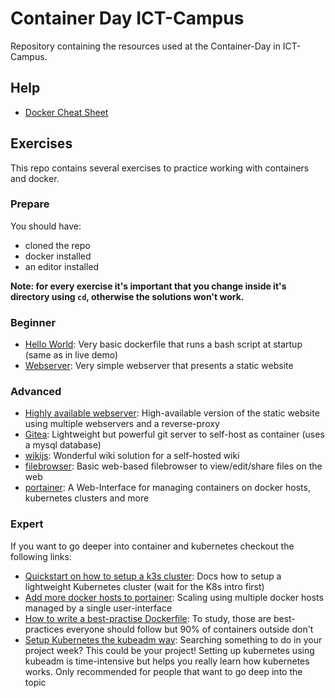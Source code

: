 # Container Day ICT-Campus

Repository containing the resources used at the Container-Day in ICT-Campus.

## Help

- [Docker Cheat Sheet](https://dockerlabs.collabnix.com/docker/cheatsheet/)

## Exercises

This repo contains several exercises to practice working with containers and docker.

### Prepare

You should have:

- cloned the repo
- docker installed
- an editor installed

**Note: for every exercise it's important that you change inside it's directory using `cd`, otherwise the solutions won't work.**

### Beginner

- [Hello World](./beginner/helloworld): Very basic dockerfile that runs a bash script at startup (same as in live demo)
- [Webserver](./beginner/webserver): Very simple webserver that presents a static website

### Advanced

- [Highly available webserver](./advanced/webserver-ha): High-available version of the static website using multiple webservers and a reverse-proxy
- [Gitea](./advanced/gitea): Lightweight but powerful git server to self-host as container (uses a mysql database)
- [wikijs](./advanced/wikijs/): Wonderful wiki solution for a self-hosted wiki
- [filebrowser](./advanced/filebrowser/): Basic web-based filebrowser to view/edit/share files on the web
- [portainer](./advanced/portainer): A Web-Interface for managing containers on docker hosts, kubernetes clusters and more

### Expert

If you want to go deeper into container and kubernetes checkout the following links:

- [Quickstart on how to setup a k3s cluster](https://docs.k3s.io/quick-start): Docs how to setup a lightweight Kubernetes cluster (wait for the K8s intro first)
- [Add more docker hosts to portainer](https://markontech.com/devops/add-a-remote-docker-host-in-portainer/): Scaling using multiple docker hosts managed by a single user-interface
- [How to write a best-practise Dockerfile](https://sysdig.com/blog/dockerfile-best-practices/): To study, those are best-practices everyone should follow but 90% of containers outside don't
- [Setup Kubernetes the kubeadm way](https://technat.ch/posts/k8s_kubeadm/): Searching something to do in your project week? This could be your project! Setting up kubernetes using kubeadm is time-intensive but helps you really learn how kubernetes works. Only recommended for people that want to go deep into the topic
